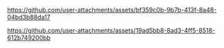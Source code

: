 https://github.com/user-attachments/assets/bf359c0b-9b7b-413f-8a48-04bd3b88da17

https://github.com/user-attachments/assets/19ad5bb8-8ad3-4ff5-8518-612b749200bb
